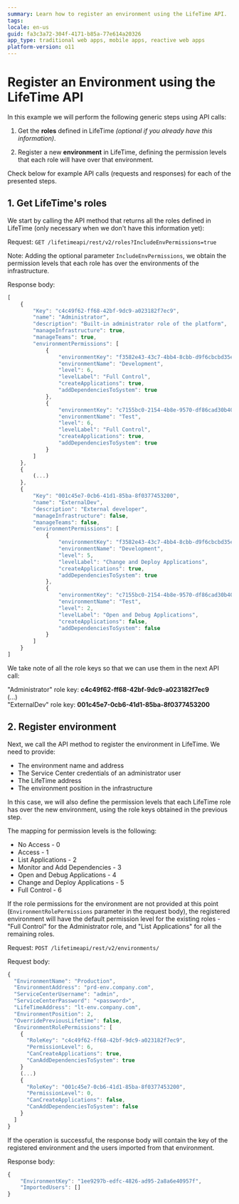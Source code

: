 ```yaml
---
summary: Learn how to register an environment using the LifeTime API.
tags:
locale: en-us
guid: fa3c3a72-304f-4171-b85a-77e614a20326
app_type: traditional web apps, mobile apps, reactive web apps
platform-version: o11
---
```


# Register an Environment using the LifeTime API

In this example we will perform the following generic steps using API calls:

1. Get the **roles** defined in LifeTime _(optional if you already have this information)_.

1. Register a new **environment** in LifeTime, defining the permission levels that each role will have over that environment.

Check below for example API calls (requests and responses) for each of the presented steps.

## 1. Get LifeTime's roles

We start by calling the API method that returns all the roles defined in LifeTime (only necessary when we don't have this information yet):

Request: `GET /lifetimeapi/rest/v2/roles?IncludeEnvPermissions=true`

Note: Adding the optional parameter `IncludeEnvPermissions`, we obtain the permission levels that each role has over the environments of the infrastructure.

Response body:

```javascript
[
    {
        "Key": "c4c49f62-ff68-42bf-9dc9-a023182f7ec9",
        "name": "Administrator",
        "description": "Built-in administrator role of the platform",
        "manageInfrastructure": true,
        "manageTeams": true,
        "environmentPermissions": [
            {
                "environmentKey": "f3582e43-43c7-4bb4-8cbb-d9f6cbcbd35e",
                "environmentName": "Development",
                "level": 6,
                "levelLabel": "Full Control",
                "createApplications": true,
                "addDependenciesToSystem": true
            },
            {
                "environmentKey": "c7155bc0-2154-4b8e-9570-df86cad30b40",
                "environmentName": "Test",
                "level": 6,
                "levelLabel": "Full Control",
                "createApplications": true,
                "addDependenciesToSystem": true
            }
        ]
    },
    {
		(...)
	},
	{
        "Key": "001c45e7-0cb6-41d1-85ba-8f0377453200",
        "name": "ExternalDev",
        "description": "External developer",
        "manageInfrastructure": false,
        "manageTeams": false,
        "environmentPermissions": [
            {
                "environmentKey": "f3582e43-43c7-4bb4-8cbb-d9f6cbcbd35e",
                "environmentName": "Development",
                "level": 5,
                "levelLabel": "Change and Deploy Applications",
                "createApplications": true,
                "addDependenciesToSystem": true
            },
            {
                "environmentKey": "c7155bc0-2154-4b8e-9570-df86cad30b40",
                "environmentName": "Test",
                "level": 2,
                "levelLabel": "Open and Debug Applications",
                "createApplications": false,
                "addDependenciesToSystem": false
            }
        ]
    }
]
```
We take note of all the role keys so that we can use them in the next API call:

"Administrator" role key: **c4c49f62-ff68-42bf-9dc9-a023182f7ec9**  
(...)  
"ExternalDev" role key: **001c45e7-0cb6-41d1-85ba-8f0377453200**

## 2. Register environment

Next, we call the API method to register the environment in LifeTime. We need to provide:

* The environment name and address
* The Service Center credentials of an administrator user
* The LifeTime address
* The environment position in the infrastructure

In this case, we will also define the permission levels that each LifeTime role has over the new environment, using the role keys obtained in the previous step.

The mapping for permission levels is the following:

* No Access - 0
* Access - 1
* List Applications - 2
* Monitor and Add Dependencies - 3
* Open and Debug Applications - 4
* Change and Deploy Applications - 5
* Full Control - 6

If the role permissions for the environment are not provided at this point (`EnvironmentRolePermissions` parameter in the request body), the registered environment will have the default permission level for the existing roles - "Full Control" for the Administrator role, and "List Applications" for all the remaining roles.

Request: `POST /lifetimeapi/rest/v2/environments/`

Request body:

```javascript
{
  "EnvironmentName": "Production",
  "EnvironmentAddress": "prd-env.company.com",
  "ServiceCenterUsername": "admin",
  "ServiceCenterPassword": "<password>",
  "LifeTimeAddress": "lt-env.company.com",
  "EnvironmentPosition": 2,
  "OverridePreviousLifetime": false,
  "EnvironmentRolePermissions": [
    {
      "RoleKey": "c4c49f62-ff68-42bf-9dc9-a023182f7ec9",
      "PermissionLevel": 6,
      "CanCreateApplications": true,
      "CanAddDependenciesToSystem": true
    }
    (...)
    {
      "RoleKey": "001c45e7-0cb6-41d1-85ba-8f0377453200",
      "PermissionLevel": 0,
      "CanCreateApplications": false,
      "CanAddDependenciesToSystem": false
    }
  ]
}

```
If the operation is successful, the response body will contain the key of the registered environment and the users imported from that environment.

Response body:

```javascript
{
    "EnvironmentKey": "1ee9297b-edfc-4826-ad95-2a8a6e40957f",
    "ImportedUsers": []
}
```
